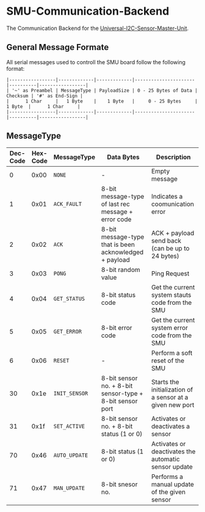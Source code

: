 # SMU-Communication-Backend
The Communication Backend for the [Universal-I2C-Sensor-Master-Unit](https://github.com/teamonestone/Universal-I2C-Sensor-Master-Unit).

## General Message Formate

All serial messages used to controll the SMU board follow the following format: 

```
|-----------------|-------------|-------------|----------------------|----------|-----------------|
| '~' as Preambel | MessageType | PayloadSize | 0 - 25 Bytes of Data | Checksum | '#' as End-Sign |
|      1 Char     |   1 Byte    |    1 Byte   |     0 - 25 Bytes     |  1 Byte  |      1 Char     |
|-----------------|-------------|-------------|----------------------|----------|-----------------|
```
## MessageType

| Dec-Code | Hex-Code | MessageType   | Data Bytes                                               | Description                                               |
|----------|----------|---------------|----------------------------------------------------------|-----------------------------------------------------------|
| 0        | 0x00     | `NONE`        | -                                                        | Empty message                                             |
| 1        | 0x01     | `ACK_FAULT`   | 8-bit message-type of last rec message + error code      | Indicates a coomunication error                           |
| 2        | 0x02     | `ACK`         | 8-bit message-type that is been acknowledged + payload   | ACK + payload send back (can be up to 24 bytes)           | 
| 3        | 0x03     | `PONG`        | 8-bit random value                                       | Ping Request                                              |
| 4        | 0x04     | `GET_STATUS`  | 8-bit status code                                        | Get the current system stauts code from the SMU           |
| 5        | 0x05     | `GET_ERROR`   | 8-bit error code                                         | Get the current system error code from the SMU            |
| 6        | 0x06     | `RESET`       | -                                                        | Perform a soft reset of the SMU                           |
| 30       | 0x1e     | `INIT_SENSOR` | 8-bit sensor no. + 8-bit sensor-type + 8-bit sensor port | Starts the initialization of a sensor at a given new port |
| 31       | 0x1f     | `SET_ACTIVE`  | 8-bit sensor no. + 8-bit status (1 or 0)                 | Activates or deactivates a sensor                         |
| 70       | 0x46     | `AUTO_UPDATE` | 8-bit status (1 or 0)                                    | Activates or deactivates the automatic sensor update      |
| 71       | 0x47     | `MAN_UPDATE`  | 8-bit snesor no.                                         | Performs a manual update of the given sensor              |
